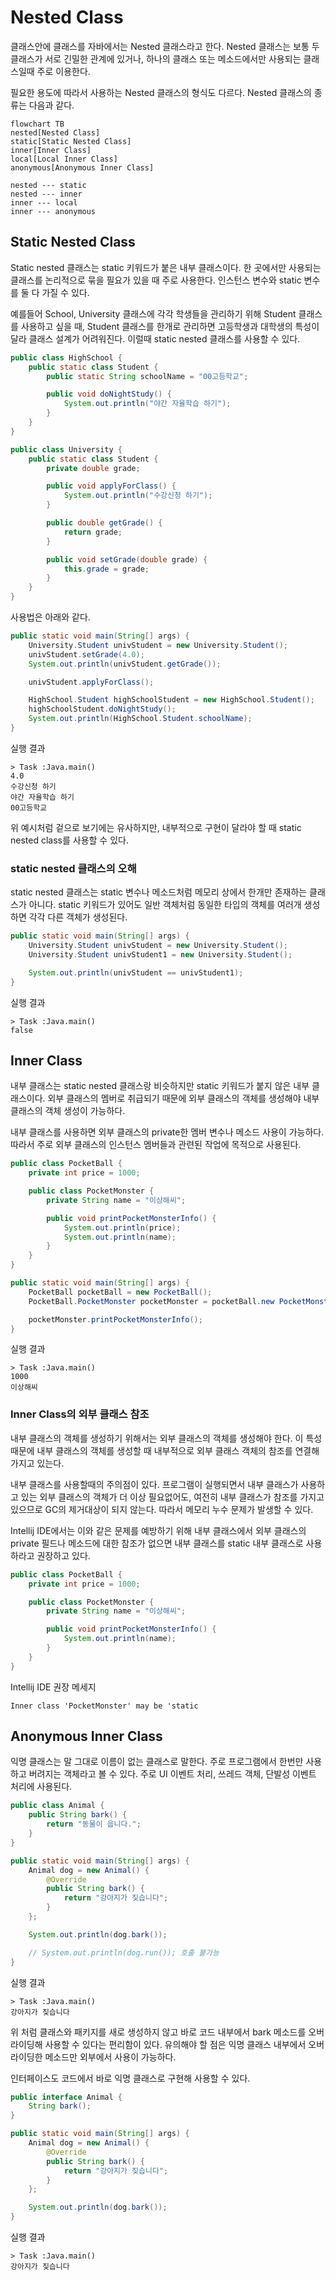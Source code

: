 # Nested Class

클래스안에 클래스를 자바에서는 Nested 클래스라고 한다. Nested 클래스는 보통 두 클래스가 서로 긴밀한 관계에 있거나, 하나의 클래스 또는 메소드에서만 사용되는 클래스일때 주로 이용한다.

필요한 용도에 따라서 사용하는 Nested 클래스의 형식도 다르다. Nested 클래스의 종류는 다음과 같다.
```mermaid
flowchart TB
nested[Nested Class]
static[Static Nested Class]
inner[Inner Class]
local[Local Inner Class]
anonymous[Anonymous Inner Class]

nested --- static
nested --- inner
inner --- local
inner --- anonymous
```

## Static Nested Class
Static nested 클래스는 static 키워드가 붙은 내부 클래스이다. 한 곳에서만 사용되는 클래스를 논리적으로 묶을 필요가 있을 때 주로 사용한다. 인스턴스 변수와 static 변수를 둘 다 가질 수 있다.

예를들어 School, University 클래스에 각각 학생들을 관리하기 위해 Student 클래스를 사용하고 싶을 때, Student 클래스를 한개로 관리하면 고등학생과 대학생의 특성이 달라 클래스 설계가 어려워진다. 이럴때 static nested 클래스를 사용할 수 있다.


```java
public class HighSchool {
    public static class Student {
        public static String schoolName = "00고등학교";

        public void doNightStudy() {
            System.out.println("야간 자율학습 하기");
        }
    }
}
```

```java
public class University {
    public static class Student {
        private double grade;

        public void applyForClass() {
            System.out.println("수강신청 하기");
        }

        public double getGrade() {
            return grade;
        }

        public void setGrade(double grade) {
            this.grade = grade;
        }
    }
}
```

사용법은 아래와 같다.
```java
public static void main(String[] args) {
    University.Student univStudent = new University.Student();
    univStudent.setGrade(4.0);
    System.out.println(univStudent.getGrade());

    univStudent.applyForClass();

    HighSchool.Student highSchoolStudent = new HighSchool.Student();
    highSchoolStudent.doNightStudy();
    System.out.println(HighSchool.Student.schoolName);
}
```

실행 결과
```
> Task :Java.main()
4.0
수강신청 하기
야간 자율학습 하기
00고등학교
```

위 예시처럼 겉으로 보기에는 유사하지만, 내부적으로 구현이 달라야 할 때 static nested class를 사용할 수 있다.

### static nested 클래스의 오해
static nested 클래스는 static 변수나 메소드처럼 메모리 상에서 한개만 존재하는 클래스가 아니다. static 키워드가 있어도 일반 객체처럼 동일한 타입의 객체를 여러개 생성하면 각각 다른 객체가 생성된다.

```java
public static void main(String[] args) {
    University.Student univStudent = new University.Student();
    University.Student univStudent1 = new University.Student();

    System.out.println(univStudent == univStudent1);
}
```

실행 결과
```
> Task :Java.main()
false
```


## Inner Class
내부 클래스는 static nested 클래스랑 비슷하지만 static 키워드가 붙지 않은 내부 클래스이다. 외부 클래스의 멤버로 취급되기 때문에 외부 클래스의 객체를 생성해야 내부 클래스의 객체 생성이 가능하다. 

내부 클래스를 사용하면 외부 클래스의 private한 멤버 변수나 메소드 사용이 가능하다. 따라서 주로 외부 클래스의 인스턴스 멤버들과 관련된 작업에 목적으로 사용된다.

```java
public class PocketBall {
    private int price = 1000;

    public class PocketMonster {
        private String name = "이상해씨";

        public void printPocketMonsterInfo() {
            System.out.println(price);
            System.out.println(name);
        }
    }
}
```

```java
public static void main(String[] args) {
    PocketBall pocketBall = new PocketBall();
    PocketBall.PocketMonster pocketMonster = pocketBall.new PocketMonster();

    pocketMonster.printPocketMonsterInfo();
}
```

실행 결과
```
> Task :Java.main()
1000
이상해씨
```

### Inner Class의 외부 클래스 참조
내부 클래스의 객체를 생성하기 위해서는 외부 클래스의 객체를 생성해야 한다. 이 특성 때문에 내부 클래스의 객체를 생성할 때 내부적으로 외부 클래스 객체의 참조를 연결해 가지고 있는다.

내부 클래스를 사용할때의 주의점이 있다. 프로그램이 실행되면서 내부 클래스가 사용하고 있는 외부 클래스의 객체가 더 이상 필요없어도, 여전히 내부 클래스가 참조를 가지고 있으므로 GC의 제거대상이 되지 않는다. 따라서 메모리 누수 문제가 발생할 수 있다.

Intellij IDE에서는 이와 같은 문제를 예방하기 위해 내부 클래스에서 외부 클래스의 private 필드나 메소드에 대한 참조가 없으면 내부 클래스를 static 내부 클래스로 사용하라고 권장하고 있다.

```java
public class PocketBall {
    private int price = 1000;

    public class PocketMonster {
        private String name = "이상해씨";

        public void printPocketMonsterInfo() {
            System.out.println(name);
        }
    }
}
```

Intellij IDE 권장 메세지
```
Inner class 'PocketMonster' may be 'static
```

## Anonymous Inner Class
익명 클래스는 말 그대로 이름이 없는 클래스로 말한다. 주로 프로그램에서 한번만 사용하고 버려지는 객체라고 볼 수 있다. 주로 UI 이벤트 처리, 쓰레드 객체, 단발성 이벤트 처리에 사용된다.


```java
public class Animal {
    public String bark() {
        return "동물이 웁니다.";
    }
}
```

```java
public static void main(String[] args) {
    Animal dog = new Animal() {
        @Override
        public String bark() {
            return "강아지가 짖습니다";
        }
    };

    System.out.println(dog.bark());

    // System.out.println(dog.run()); 호출 불가능
}
```

실행 결과
```
> Task :Java.main()
강아지가 짖습니다
```

위 처럼 클래스와 패키지를 새로 생성하지 않고 바로 코드 내부에서 bark 메소드를 오버라이딩해 사용할 수 있다는 편리함이 있다. 유의해야 할 점은 익명 클래스 내부에서 오버라이딩한 메소드만 외부에서 사용이 가능하다. 

인터페이스도 코드에서 바로 익명 클래스로 구현해 사용할 수 있다.

```java
public interface Animal {
    String bark();
}
```

```java
public static void main(String[] args) {
    Animal dog = new Animal() {
        @Override
        public String bark() {
            return "강아지가 짖습니다";
        }
    };

    System.out.println(dog.bark());
}
```
실행 결과
```
> Task :Java.main()
강아지가 짖습니다
```